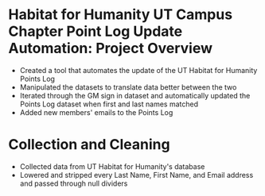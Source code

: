 # Habitat for Humanity UT Campus Chapter Point Log Update Automation: Project Overview
*   Created a tool that automates the update of the UT Habitat for Humanity Points Log
*   Manipulated the datasets to translate data better between the two
*  Iterated through the GM sign in dataset and automatically updated the Points Log dataset when first and last names matched
*  Added new members' emails to the Points Log

# Collection and Cleaning
*   Collected data from UT Habitat for Humanity's database
*   Lowered and stripped every Last Name, First Name, and Email address and passed through null dividers
